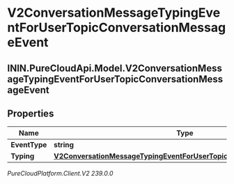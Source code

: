 # V2ConversationMessageTypingEventForUserTopicConversationMessageEvent

## ININ.PureCloudApi.Model.V2ConversationMessageTypingEventForUserTopicConversationMessageEvent

## Properties

|Name | Type | Description | Notes|
|------------ | ------------- | ------------- | -------------|
| **EventType** | **string** |  | [optional] |
| **Typing** | [**V2ConversationMessageTypingEventForUserTopicConversationEventTyping**](V2ConversationMessageTypingEventForUserTopicConversationEventTyping) |  | [optional] |



_PureCloudPlatform.Client.V2 239.0.0_
